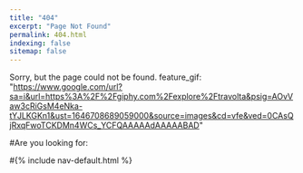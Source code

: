 ```yaml
---
title: "404"
excerpt: "Page Not Found"
permalink: 404.html
indexing: false
sitemap: false
---
```


Sorry, but the page could not be found.
feature_gif: "https://www.google.com/url?sa=i&url=https%3A%2F%2Fgiphy.com%2Fexplore%2Ftravolta&psig=AOvVaw3cRiGsM4eNka-tYJLKGKn1&ust=1646708689059000&source=images&cd=vfe&ved=0CAsQjRxqFwoTCKDMn4WCs_YCFQAAAAAdAAAAABAD"


#Are you looking for:

#{% include nav-default.html %}
